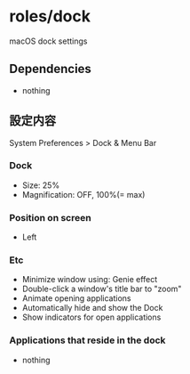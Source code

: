 # roles/dock
macOS dock settings



## Dependencies
- nothing



## 設定内容
System Preferences > Dock & Menu Bar


### Dock
- Size: 25%
- Magnification: OFF, 100%(= max)


### Position on screen
- Left


### Etc
- Minimize window using: Genie effect
- Double-click a window's title bar to "zoom"
- Animate opening applications
- Automatically hide and show the Dock
- Show indicators for open applications


### Applications that reside in the dock
- nothing

